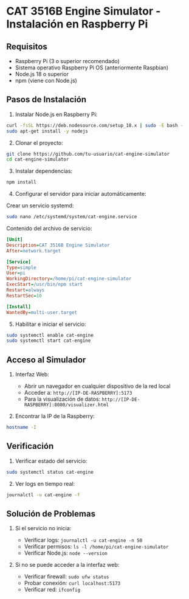 # CAT 3516B Engine Simulator - Instalación en Raspberry Pi

## Requisitos
- Raspberry Pi (3 o superior recomendado)
- Sistema operativo Raspberry Pi OS (anteriormente Raspbian)
- Node.js 18 o superior
- npm (viene con Node.js)

## Pasos de Instalación

1. Instalar Node.js en Raspberry Pi:
```bash
curl -fsSL https://deb.nodesource.com/setup_18.x | sudo -E bash -
sudo apt-get install -y nodejs
```

2. Clonar el proyecto:
```bash
git clone https://github.com/tu-usuario/cat-engine-simulator
cd cat-engine-simulator
```

3. Instalar dependencias:
```bash
npm install
```

4. Configurar el servidor para iniciar automáticamente:

Crear un servicio systemd:
```bash
sudo nano /etc/systemd/system/cat-engine.service
```

Contenido del archivo de servicio:
```ini
[Unit]
Description=CAT 3516B Engine Simulator
After=network.target

[Service]
Type=simple
User=pi
WorkingDirectory=/home/pi/cat-engine-simulator
ExecStart=/usr/bin/npm start
Restart=always
RestartSec=10

[Install]
WantedBy=multi-user.target
```

5. Habilitar e iniciar el servicio:
```bash
sudo systemctl enable cat-engine
sudo systemctl start cat-engine
```

## Acceso al Simulador

1. Interfaz Web:
   - Abrir un navegador en cualquier dispositivo de la red local
   - Acceder a: `http://[IP-DE-RASPBERRY]:5173`
   - Para la visualización de datos: `http://[IP-DE-RASPBERRY]:8080/visualizer.html`

2. Encontrar la IP de la Raspberry:
```bash
hostname -I
```

## Verificación

1. Verificar estado del servicio:
```bash
sudo systemctl status cat-engine
```

2. Ver logs en tiempo real:
```bash
journalctl -u cat-engine -f
```

## Solución de Problemas

1. Si el servicio no inicia:
   - Verificar logs: `journalctl -u cat-engine -n 50`
   - Verificar permisos: `ls -l /home/pi/cat-engine-simulator`
   - Verificar Node.js: `node --version`

2. Si no se puede acceder a la interfaz web:
   - Verificar firewall: `sudo ufw status`
   - Probar conexión: `curl localhost:5173`
   - Verificar red: `ifconfig`